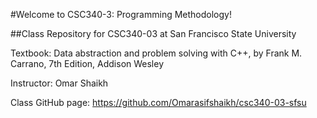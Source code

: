 #Welcome to CSC340-3: Programming Methodology!

##Class Repository for CSC340-03 at San Francisco State University


Textbook: Data abstraction and problem solving with C++, by Frank M. Carrano, 7th Edition, Addison Wesley 


Instructor: Omar Shaikh


Class GitHub page: https://github.com/Omarasifshaikh/csc340-03-sfsu
